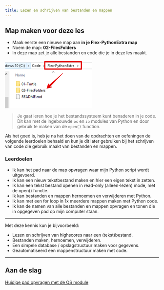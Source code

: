 ```yaml
---
title: Lezen en schrijven van bestanden en mappen
---
```


## Map maken voor deze les
* Maak eerste een nieuwe map aan **in je Flex-PythonExtra map**
* Noem de map: **02-FilesFolders**
* In deze map zet je alle bestanden en code die je in deze les maakt.

![](new-folder.png)


> Je gaat leren hoe je het bestandssysteem kunt benaderen in je code.
Dit kan met de ingebouwde `os` en `io` modules van Python en door gebruik te maken van de `open()` function. 

Als het goed is, heb je na het doen van de opdrachten en oefeningen de volgende leerdoelen behaald en kun je dit later gebruiken bij het schrijven van code die gebruik maakt van bestanden en mappen.

### Leerdoelen
* Ik kan het pad naar de map opvragen waar mijn Python script wordt uitgevoerd.
* Ik kan een nieuw tekstbestand maken en hier een eigen tekst in zetten.
* Ik kan een tekst bestand openen in read-only (alleen-lezen) mode, met de open() functie. 
* Ik kan bestanden en mappen hernoemen en verwijderen met Python.
* Ik kan met een for loop in 1x meerdere mappen maken met Python code.
* Ik kan de namen van alle bestanden en mappen opvragen en tonen die in opgegeven pad op mijn computer staan.

---

Met deze kennis kun je bijvoorbeeld:
- Lezen en schrijven van highscores naar een (tekst)bestand.
- Bestanden maken, hernoemen, verwijderen. 
- Een simpele database / opslagstructuur maken voor gegevens.
- Geautomatiseerd een mappenstructuur maken met code.

---

## Aan de slag
[Huidige pad opvragen met de OS module](01-os-module)


